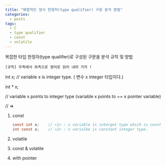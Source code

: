 ```yaml
---
title: "복합적인 형식 한정자(type qualifier) 구문 분석 방법"
categories:
  - posts
tags:
  - C
  - type qualifier
  - const
  - volatile
---
```




복잡한 타입 한정자(type qualifier)로 구성된 구문을 분석 규칙 및 방법



```
[규칙] 우측에서 좌측으로 영어로 읽어 내려 가자 !
```



int x;	// variable x is integer type. ( 변수 x  integer 타입이다.)

int * x; 	

// variable x points to integer type (variable x points to ==  x pointer variable)

// => 



1. const

   ```c
   const int x;    // <1> : x variable is interget type which is constant.
   int const x;    // <2> : x varialbe is constant integer type.
   ```

   

2. volatile

3. const & volatile

4. with pointer